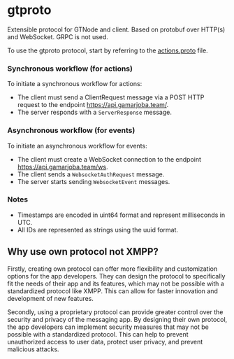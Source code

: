 # gtproto

Extensible protocol for GTNode and client. Based on protobuf over HTTP(s) and WebSocket. GRPC is not used.

To use the gtproto protocol, start by referring to the [actions.proto](https://github.com/gamarjoba-team/gtproto/blob/main/actions.proto) file.

### Synchronous workflow (for actions)
To initiate a synchronous workflow for actions:

 - The client must send a ClientRequest message via a POST HTTP request to the endpoint https://api.gamarjoba.team/.
 - The server responds with a `ServerResponse` message.

### Asynchronous workflow (for events)
To initiate an asynchronous workflow for events:
- The client must create a WebSocket connection to the endpoint https://api.gamarjoba.team/ws.
- The client sends a `WebsocketAuthRequest` message.
- The server starts sending `WebsocketEvent` messages.

### Notes
 - Timestamps are encoded in uint64 format and represent milliseconds in UTC.
 - All IDs are represented as strings using the uuid format.

## Why use own protocol not XMPP?
Firstly, creating own protocol can offer more flexibility and customization options for the app developers. They can design the protocol to specifically fit the needs of their app and its features, which may not be possible with a standardized protocol like XMPP. This can allow for faster innovation and development of new features.

Secondly, using a proprietary protocol can provide greater control over the security and privacy of the messaging app. By designing their own protocol, the app developers can implement security measures that may not be possible with a standardized protocol. This can help to prevent unauthorized access to user data, protect user privacy, and prevent malicious attacks.
